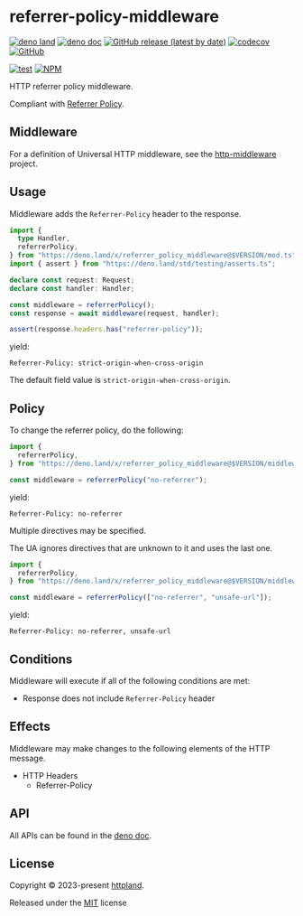 # referrer-policy-middleware

[![deno land](http://img.shields.io/badge/available%20on-deno.land/x-lightgrey.svg?logo=deno)](https://deno.land/x/referrer_policy_middleware)
[![deno doc](https://doc.deno.land/badge.svg)](https://doc.deno.land/https/deno.land/x/referrer_policy_middleware/mod.ts)
[![GitHub release (latest by date)](https://img.shields.io/github/v/release/httpland/referrer-policy-middleware)](https://github.com/httpland/referrer-policy-middleware/releases)
[![codecov](https://codecov.io/github/httpland/referrer-policy-middleware/branch/main/graph/badge.svg)](https://codecov.io/gh/httpland/referrer-policy-middleware)
[![GitHub](https://img.shields.io/github/license/httpland/referrer-policy-middleware)](https://github.com/httpland/referrer-policy-middleware/blob/main/LICENSE)

[![test](https://github.com/httpland/referrer-policy-middleware/actions/workflows/test.yaml/badge.svg)](https://github.com/httpland/referrer-policy-middleware/actions/workflows/test.yaml)
[![NPM](https://nodei.co/npm/@httpland/referrer-policy-middleware.png?mini=true)](https://nodei.co/npm/@httpland/referrer-policy-middleware/)

HTTP referrer policy middleware.

Compliant with [Referrer Policy](https://www.w3.org/TR/referrer-policy/).

## Middleware

For a definition of Universal HTTP middleware, see the
[http-middleware](https://github.com/httpland/http-middleware) project.

## Usage

Middleware adds the `Referrer-Policy` header to the response.

```ts
import {
  type Handler,
  referrerPolicy,
} from "https://deno.land/x/referrer_policy_middleware@$VERSION/mod.ts";
import { assert } from "https://deno.land/std/testing/asserts.ts";

declare const request: Request;
declare const handler: Handler;

const middleware = referrerPolicy();
const response = await middleware(request, handler);

assert(response.headers.has("referrer-policy"));
```

yield:

```http
Referrer-Policy: strict-origin-when-cross-origin
```

The default field value is `strict-origin-when-cross-origin`.

## Policy

To change the referrer policy, do the following:

```ts
import {
  referrerPolicy,
} from "https://deno.land/x/referrer_policy_middleware@$VERSION/middleware.ts";

const middleware = referrerPolicy("no-referrer");
```

yield:

```http
Referrer-Policy: no-referrer
```

Multiple directives may be specified.

The UA ignores directives that are unknown to it and uses the last one.

```ts
import {
  referrerPolicy,
} from "https://deno.land/x/referrer_policy_middleware@$VERSION/middleware.ts";

const middleware = referrerPolicy(["no-referrer", "unsafe-url"]);
```

yield:

```http
Referrer-Policy: no-referrer, unsafe-url
```

## Conditions

Middleware will execute if all of the following conditions are met:

- Response does not include `Referrer-Policy` header

## Effects

Middleware may make changes to the following elements of the HTTP message.

- HTTP Headers
  - Referrer-Policy

## API

All APIs can be found in the
[deno doc](https://doc.deno.land/https/deno.land/x/referrer_policy_middleware/mod.ts).

## License

Copyright © 2023-present [httpland](https://github.com/httpland).

Released under the [MIT](./LICENSE) license

